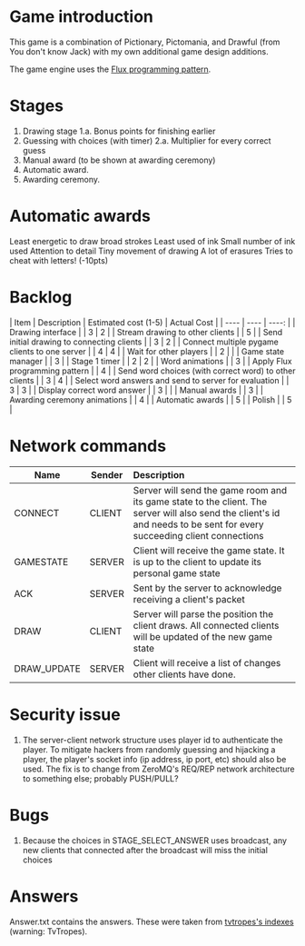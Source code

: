 # Game introduction

This game is a combination of Pictionary, Pictomania, and Drawful (from You don't know Jack) with my own additional game design additions.

The game engine uses the [Flux programming pattern](https://facebook.github.io/flux/docs/in-depth-overview.html#content).


# Stages
1. Drawing stage
1.a. Bonus points for finishing earlier
2. Guessing with choices (with timer)
2.a. Multiplier for every correct guess
3. Manual award (to be shown at awarding ceremony)
4. Automatic award.
5. Awarding ceremony.

# Automatic awards
Least energetic to draw
    broad strokes
Least used of ink
    Small number of ink used
Attention to detail
    Tiny movement of drawing
A lot of erasures
Tries to cheat with letters!    (-10pts)

# Backlog

| Item | Description | Estimated cost (1-5) | Actual Cost |
| ---- | ---- | ----: |
| Drawing interface | | 3 | 2 |
| Stream drawing to other clients | | 5 |
| Send initial drawing to connecting clients | | 3 | 2 |
| Connect multiple pygame clients to one server | | 4 | 4 |
| Wait for other players | | 2 |  |
| Game state manager | | 3 |
| Stage 1 timer | | 2 | 2 |
| Word animations | | 3 |
| Apply Flux programming pattern | | 4 |
| Send word choices (with correct word) to other clients | | 3 | 4 |
| Select word answers and send to server for evaluation | | 3 | 3 |
| Display correct word answer | | 3 | |
| Manual awards | | 3 |
| Awarding ceremony animations | | 4 |
| Automatic awards | | 5 |
| Polish | | 5 |

# Network commands
| Name | Sender | Description |
| ---- | ---- | :---- |
| CONNECT | CLIENT | Server will send the game room and its game state to the client. The server will also send the client's id and needs to be sent for every succeeding client connections |
| GAMESTATE | SERVER | Client will receive the game state. It is up to the client to update its personal game state |
| ACK | SERVER | Sent by the server to acknowledge receiving a client's packet |
| DRAW | CLIENT | Server will parse the position the client draws. All connected clients will be updated of the new game state |
| DRAW_UPDATE | SERVER | Client will receive a list of changes other clients have done. |


# Security issue

1. The server-client network structure uses player id to authenticate the player. To mitigate hackers from randomly guessing and hijacking a player, the player's socket info (ip address, ip port, etc) should also be used. The fix is to change from ZeroMQ's REQ/REP network architecture to something else; probably PUSH/PULL?

# Bugs

1. Because the choices in STAGE_SELECT_ANSWER uses broadcast, any new clients that connected after the broadcast will miss the initial choices

# Answers

Answer.txt contains the answers. These were taken from [tvtropes's indexes](http://tvtropes.org/pmwiki/index_report.php) (warning: TvTropes).